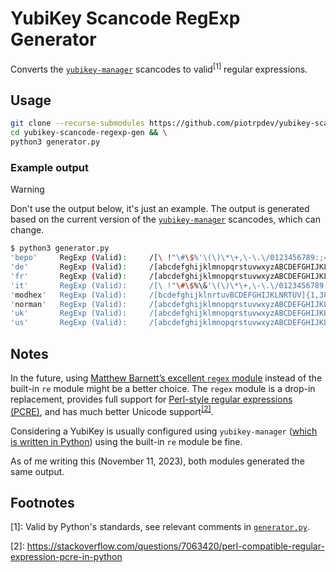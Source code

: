 # YubiKey Scancode RegExp Generator

Converts the [`yubikey-manager`](https://github.com/Yubico/yubikey-manager) scancodes to valid<sup>\[1\]</sup> regular expressions.

## Usage

```bash
git clone --recurse-submodules https://github.com/piotrpdev/yubikey-scancode-regexp-gen.git && \
cd yubikey-scancode-regexp-gen && \
python3 generator.py
```

### Example output

> [!WARNING]
> Don't use the output below, it's just an example. The output is generated based on the current version of the [`yubikey-manager`](https://github.com/Yubico/yubikey-manager) scancodes, which can change.

```bash
$ python3 generator.py 
'bepo'     RegExp (Valid):     /[\ !"\#\$%'\(\)\*\+,\-\.\/0123456789:;=\?@ABCDEFGHIJKLMNOPQRSTUVWXYZ`abcdefghijklmnopqrstuvwxyz«°»ÀÇÈÉÊàçèéê]{1,38}$/
'de'       RegExp (Valid):     /[abcdefghijklmnopqrstuvwxyzABCDEFGHIJKLMNOPQRSTUVWXYZ0123456789!"\#\$%\&'\(\)\*\+,\-\.\/:;<=>\?\^_\ `§´ÄÖÜßäöü]{1,38}$/
'fr'       RegExp (Valid):     /[abcdefghijklmnopqrstuvwxyzABCDEFGHIJKLMNOPQRSTUVWXYZ0123456789\ !"\$%\&'\(\)\*\+,\-\.\/:;<=_£§°²µàçèéù]{1,38}$/
'it'       RegExp (Valid):     /[\ !"\#\$%\&'\(\)\*\+,\-\.\/0123456789:;<=>\?@ABCDEFGHIJKLMNOPQRSTUVWXYZ\\\^_`abcdefghijklmnopqrstuvwxyz\|£§°çèéàìòù]{1,38}$/
'modhex'   RegExp (Valid):     /[bcdefghijklnrtuvBCDEFGHIJKLNRTUV]{1,38}$/
'norman'   RegExp (Valid):     /[abcdefghijklmnopqrstuvwxyzABCDEFGHIJKLMNOPQRSTUVWXYZ0123456789!"\#\$%\&'`\(\)\*\+,\-\.\/:;<=>\?@\[\\\]\^_\{\}\|\~\ ]{1,38}$/
'uk'       RegExp (Valid):     /[abcdefghijklmnopqrstuvwxyzABCDEFGHIJKLMNOPQRSTUVWXYZ0123456789!@£\$%\&'`\(\)\*\+,\-\.\/:;<=>\?"\[\#\]\^_\{\}\~¬\ ]{1,38}$/
'us'       RegExp (Valid):     /[abcdefghijklmnopqrstuvwxyzABCDEFGHIJKLMNOPQRSTUVWXYZ0123456789!"\#\$%\&'`\(\)\*\+,\-\.\/:;<=>\?@\[\\\]\^_\{\}\|\~\ ]{1,38}$/
```

## Notes

In the future, using [Matthew Barnett’s excellent `regex` module](https://pypi.org/project/regex/) instead of the built-in `re` module might be a better choice. The `regex` module is a drop-in replacement, provides full support for [Perl-style regular expressions (PCRE)](https://www.pcre.org/), and has much better Unicode support<sup>[\[2\]][2]</sup>.

Considering a YubiKey is usually configured using `yubikey-manager` ([which is written in Python](https://github.com/Yubico/yubikey-manager/blob/51a7ae438c923189788a1e31d3de18d452131942/README.adoc?plain=1#L7)) using the built-in `re` module be fine.

As of me writing this (November 11, 2023), both modules generated the same output.

## Footnotes

\[1\]: Valid by Python's standards, see relevant comments in [`generator.py`](generator.py).

\[2\]: <https://stackoverflow.com/questions/7063420/perl-compatible-regular-expression-pcre-in-python>

[2]: https://stackoverflow.com/questions/7063420/perl-compatible-regular-expression-pcre-in-python
